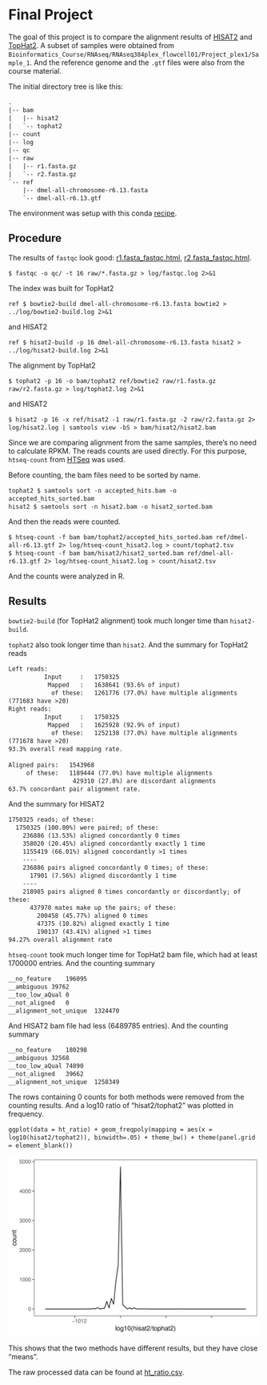 # Final Project
The goal of this project is to compare the alignment results of [HISAT2](https://ccb.jhu.edu/software/hisat2/index.shtml) and [TopHat2](https://ccb.jhu.edu/software/tophat/index.shtml). A subset of samples were obtained from `Bioinformatics_Course/RNAseq/RNAseq384plex_flowcell01/Project_plex1/Sample_1`. And the reference genome and the `.gtf` files were also from the course material.

The initial directory tree is like this:

```
.
|-- bam
|   |-- hisat2
|   `-- tophat2
|-- count
|-- log
|-- qc
|-- raw
|   |-- r1.fasta.gz
|   `-- r2.fasta.gz
`-- ref
    |-- dmel-all-chromosome-r6.13.fasta
 	`-- dmel-all-r6.13.gtf
```

The environment was setup with this conda [recipe](ee283.yml).


## Procedure
The results of `fastqc` look good: [r1.fasta_fastqc.html](r1.fasta_fastqc.html), [r2.fasta_fastqc.html](r2.fasta_fastqc.html).

```
$ fastqc -o qc/ -t 16 raw/*.fasta.gz > log/fastqc.log 2>&1
```

The index was built for TopHat2

```
ref $ bowtie2-build dmel-all-chromosome-r6.13.fasta bowtie2 > ../log/bowtie2-build.log 2>&1
```

and HISAT2

```
ref $ hisat2-build -p 16 dmel-all-chromosome-r6.13.fasta hisat2 > ../log/hisat2-build.log 2>&1
```

The alignment by TopHat2

```
$ tophat2 -p 16 -o bam/tophat2 ref/bowtie2 raw/r1.fasta.gz raw/r2.fasta.gz > log/tophat2.log 2>&1
```

and HISAT2

```
$ hisat2 -p 16 -x ref/hisat2 -1 raw/r1.fasta.gz -2 raw/r2.fasta.gz 2> log/hisat2.log | samtools view -bS > bam/hisat2/hisat2.bam
```

Since we are comparing alignment from the same samples, there’s no need to calculate RPKM. The reads counts are used directly. For this purpose, `htseq-count` from [HTSeq](https://htseq.readthedocs.io/en/release_0.11.1/) was used.

Before counting, the bam files need to be sorted by name.

```
tophat2 $ samtools sort -n accepted_hits.bam -o accepted_hits_sorted.bam
hisat2 $ samtools sort -n hisat2.bam -o hisat2_sorted.bam
```

And then the reads were counted.

```
$ htseq-count -f bam bam/tophat2/accepted_hits_sorted.bam ref/dmel-all-r6.13.gtf 2> log/htseq-count_hisat2.log > count/tophat2.tsv
$ htseq-count -f bam bam/hisat2/hisat2_sorted.bam ref/dmel-all-r6.13.gtf 2> log/htseq-count_hisat2.log > count/hisat2.tsv
```

And the counts were analyzed in R.


## Results

`bowtie2-build` (for TopHat2 alignment) took much longer time than `hisat2-build`.

`tophat2` also took longer time than `hisat2`. And the summary for TopHat2 reads

```
Left reads:
          Input     :   1750325
           Mapped   :   1638641 (93.6% of input)
            of these:   1261776 (77.0%) have multiple alignments (771683 have >20)
Right reads:
          Input     :   1750325
           Mapped   :   1625928 (92.9% of input)
            of these:   1252138 (77.0%) have multiple alignments (771678 have >20)
93.3% overall read mapping rate.

Aligned pairs:   1543968
     of these:   1189444 (77.0%) have multiple alignments
                  429310 (27.8%) are discordant alignments
63.7% concordant pair alignment rate.
```

And the summary for HISAT2

```
1750325 reads; of these:
  1750325 (100.00%) were paired; of these:
    236886 (13.53%) aligned concordantly 0 times
    358020 (20.45%) aligned concordantly exactly 1 time
    1155419 (66.01%) aligned concordantly >1 times
    ----
    236886 pairs aligned concordantly 0 times; of these:
      17901 (7.56%) aligned discordantly 1 time
    ----
    218985 pairs aligned 0 times concordantly or discordantly; of these:
      437970 mates make up the pairs; of these:
        200458 (45.77%) aligned 0 times
        47375 (10.82%) aligned exactly 1 time
        190137 (43.41%) aligned >1 times
94.27% overall alignment rate
```

`htseq-count` took much longer time for TopHat2 bam file, which had at least 1700000 entries. And the counting summary

```
__no_feature	196095
__ambiguous	39762
__too_low_aQual	0
__not_aligned	0
__alignment_not_unique	1324470
```

And HISAT2 bam file had less (6489785 entries). And the counting summary

```
__no_feature	180298
__ambiguous	32568
__too_low_aQual	74890
__not_aligned	39662
__alignment_not_unique	1258349
```

The rows containing 0 counts for both methods were removed from the counting results. And a log10 ratio of “hisat2/tophat2” was plotted in frequency.

```
ggplot(data = ht_ratio) + geom_freqpoly(mapping = aes(x = log10(hisat2/tophat2)), binwidth=.05) + theme_bw() + theme(panel.grid = element_blank())
```

![](ht_ratio.svg)

This shows that the two methods have different results, but they have close “means”.

The raw processed data can be found at [ht_ratio.csv](ht_ratio.csv).